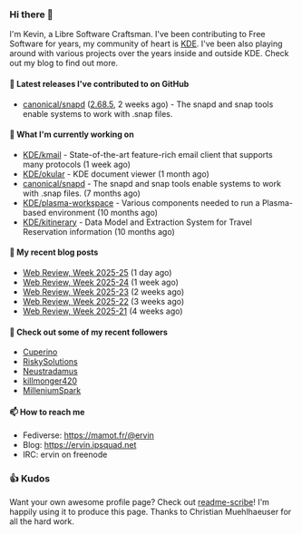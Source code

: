 ### Hi there 👋

I'm Kevin, a Libre Software Craftsman. I've been contributing to Free Software for years,
my community of heart is [KDE](https://kde.org). I've been also playing around with various
projects over the years inside and outside KDE. Check out my blog to find out more.

#### 🔭 Latest releases I've contributed to on GitHub

- [canonical/snapd](https://github.com/canonical/snapd) ([2.68.5](https://github.com/canonical/snapd/releases/tag/2.68.5), 2 weeks ago) - The snapd and snap tools enable systems to work with .snap files.

#### 🌱 What I'm currently working on

- [KDE/kmail](https://github.com/KDE/kmail) - State-of-the-art feature-rich email client that supports many protocols (1 week ago)
- [KDE/okular](https://github.com/KDE/okular) - KDE document viewer (1 month ago)
- [canonical/snapd](https://github.com/canonical/snapd) - The snapd and snap tools enable systems to work with .snap files. (7 months ago)
- [KDE/plasma-workspace](https://github.com/KDE/plasma-workspace) - Various components needed to run a Plasma-based environment (10 months ago)
- [KDE/kitinerary](https://github.com/KDE/kitinerary) - Data Model and Extraction System for Travel Reservation information (10 months ago)

#### 📜 My recent blog posts

- [Web Review, Week 2025-25](https://ervin.ipsquad.net/blog/2025/06/20/web-review-week-2025-25/) (1 day ago)
- [Web Review, Week 2025-24](https://ervin.ipsquad.net/blog/2025/06/13/web-review-week-2025-24/) (1 week ago)
- [Web Review, Week 2025-23](https://ervin.ipsquad.net/blog/2025/06/06/web-review-week-2025-23/) (2 weeks ago)
- [Web Review, Week 2025-22](https://ervin.ipsquad.net/blog/2025/05/30/web-review-week-2025-22/) (3 weeks ago)
- [Web Review, Week 2025-21](https://ervin.ipsquad.net/blog/2025/05/23/web-review-week-2025-21/) (4 weeks ago)

#### 👯 Check out some of my recent followers

- [Cuperino](https://github.com/Cuperino)
- [RiskySolutions](https://github.com/RiskySolutions)
- [Neustradamus](https://github.com/Neustradamus)
- [killmonger420](https://github.com/killmonger420)
- [MilleniumSpark](https://github.com/MilleniumSpark)

#### 📫 How to reach me

- Fediverse: https://mamot.fr/@ervin
- Blog: https://ervin.ipsquad.net
- IRC: ervin on freenode

### 👍 Kudos

Want your own awesome profile page? Check out [readme-scribe](https://github.com/muesli/readme-scribe)!
I'm happily using it to produce this page. Thanks to Christian Muehlhaeuser for all the hard work.

